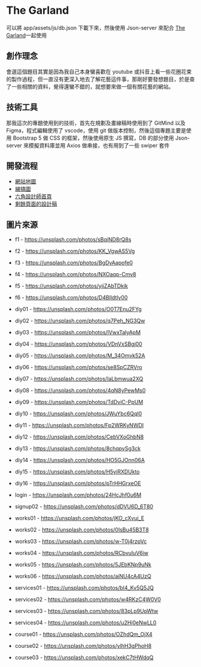 # The Garland
可以將 app/assets/js/db.json 下載下來，然後使用 Json-server 來配合 [The Garland](https://n0918679182.github.io/The-Garland-BS5-JS/)一起使用

## 創作理念
會選這個題目其實是因為我自己本身蠻喜歡在 youtube 或抖音上看一些花圈花束的製作過程，但一直沒有更深入地去了解花藝這件事，那剛好要發想題目，於是查了一些相關的資料，覺得還蠻不錯的，就想要來做一個有關花藝的網站。

## 技術工具
那我這次的專題使用到的技術，首先在規劃及畫線稿時使用到了 GitMind 以及 Figma，程式編輯使用了 vscode，使用 git 做版本控制，然後這個專題主要是使用 Bootstrap 5 做 CSS 的框架，然後使用原生 JS 撰寫，DB 的部分使用 Json-server 來模擬資料庫並用 Axios 做串接，也有用到了一些 swiper 套件

## 開發流程 
- [網站地圖](https://gitmind.com/app/docs/mza70sgs)
- [線搞圖](https://www.figma.com/file/lNBSE3lzdtzD4fbxP2vuK9/The-Garland?node-id=0%3A1)
- [六角設計師首頁](https://www.figma.com/file/qa0Fc7EmbSzIl57jD2moMB/Project-%2F-The-Garland?node-id=14%3A875)
- [剩餘頁面的設計稿](https://www.figma.com/file/lNBSE3lzdtzD4fbxP2vuK9/The-Garland?node-id=316%3A2&t=p3nUCyFJYpw1bv3Z-1)

## 圖片來源

- f1 - https://unsplash.com/photos/sBqiND8rQ8s
- f2 - https://unsplash.com/photos/KK_VgwAS5Vg
- f3 - https://unsplash.com/photos/BgDvAapofe0
- f4 - https://unsplash.com/photos/NXOaqp-Cmv8
- f5 - https://unsplash.com/photos/yjiZAbTDkik
- f6 - https://unsplash.com/photos/D4Blldtly00

- diy01 - https://unsplash.com/photos/O0T7Enu2FYg
- diy02 - https://unsplash.com/photos/q7Peh_NG3Qw
- diy03 - https://unsplash.com/photos/lVwxTalyApM
- diy04 - https://unsplash.com/photos/VDnVxSBgj00
- diy05 - https://unsplash.com/photos/M_34Omvk52A
- diy06 - https://unsplash.com/photos/se8SpCZRVro
- diy07 - https://unsplash.com/photos/IaLbmwua2XQ
- diy08 - https://unsplash.com/photos/4qN8yPewMs0
- diy09 - https://unsplash.com/photos/TdDviC-PpUM
- diy10 - https://unsplash.com/photos/JWuYbc6QqI0
- diy11 - https://unsplash.com/photos/Fp2WRKyNWDI
- diy12 - https://unsplash.com/photos/CebVXoGhbN8
- diy13 - https://unsplash.com/photos/8chqpvSg3ck
- diy14 - https://unsplash.com/photos/HO5GJOnn06A
- diy15 - https://unsplash.com/photos/H5yiRXDUkto
- diy16 - https://unsplash.com/photos/pTrHHGrxeOE

- login - https://unsplash.com/photos/24HcJhf0u6M
- signup02 - https://unsplash.com/photos/dDVU6D_6T80

- works01 - https://unsplash.com/photos/jKO_cXvui_E
- works02 - https://unsplash.com/photos/0IsBu45B3T8
- works03 - https://unsplash.com/photos/w-T0j4rzpVc
- works04 - https://unsplash.com/photos/RCbvuluV6iw
- works05 - https://unsplash.com/photos/5JEbKNp9uNk
- works06 - https://unsplash.com/photos/aiNU4cA4UzQ

- services01 - https://unsplash.com/photos/bl4_Kv5Q5JQ
- services02 - https://unsplash.com/photos/w4RKzC4W0V0
- services03 - https://unsplash.com/photos/83pLp9UpWtw
- services04 - https://unsplash.com/photos/u2Hj0eNwLL0

- course01 - https://unsplash.com/photos/OZhdQm_OjX4
- course02 - https://unsplash.com/photos/ylhH3gPhoH8
- course03 - https://unsplash.com/photos/xekC7tHWdqQ
